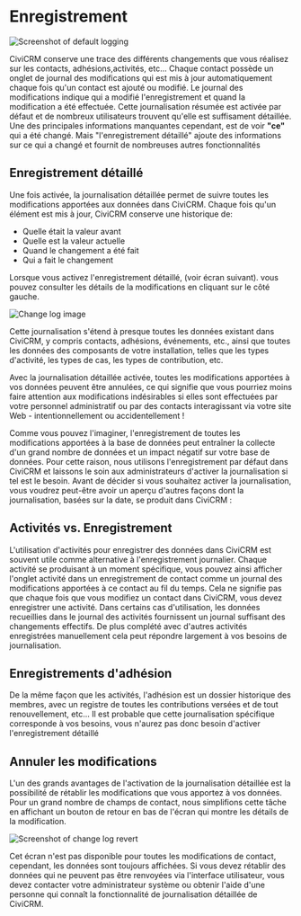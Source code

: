 Enregistrement
==============

![Screenshot of default logging](../img/configuration-default-logging.png)

CiviCRM conserve une trace des différents changements que vous réalisez sur les contacts, adhésions,activités, etc... Chaque contact possède un onglet de journal des modifications qui est mis à jour automatiquement chaque fois qu'un contact est ajouté ou modifié. Le journal des modifications indique qui a modifié l'enregistrement et quand la modification a été effectuée. Cette journalisation résumée est activée par défaut et de nombreux utilisateurs trouvent qu'elle est suffisament détaillée.
Une des principales informations manquantes cependant, est de voir  **"ce"**  qui a été changé. Mais "l'enregistrement détaillé" ajoute des informations sur ce qui a changé et fournit de nombreuses autres fonctionnalités

Enregistrement détaillé
----------------------

Une fois activée, la journalisation détaillée permet de suivre toutes les modifications apportées aux données dans CiviCRM. Chaque fois qu'un élément est mis à jour, CiviCRM conserve une historique de:

-   Quelle était la valeur avant
-   Quelle est la valeur actuelle
-   Quand le changement a été fait
-   Qui a fait le changement

Lorsque vous activez l'enregistrement détaillé, (voir écran suivant). vous pouvez consulter les détails de la modifications en cliquant sur le côté gauche.

![Change log image](../img/change-log.png)

Cette journalisation s'étend à presque toutes les données existant dans CiviCRM, y compris contacts, adhésions, événements, etc., ainsi que toutes les données des composants de votre installation, telles que les types d'activité, les types de cas, les types de contribution, etc.

Avec la journalisation détaillée activée, toutes les modifications apportées à vos données peuvent être annulées, ce qui signifie que vous pourriez moins faire attention aux modifications indésirables si elles sont effectuées par votre personnel administratif ou par des contacts interagissant via votre site Web - intentionnellement ou accidentellement !

Comme vous pouvez l'imaginer, l'enregistrement de toutes les modifications apportées à la base de données peut entraîner la collecte d'un grand nombre de données et un impact négatif sur votre base de données. Pour cette raison, nous utilisons l'enregistrement par défaut dans CiviCRM et laissons le soin aux administrateurs d'activer la journalisation si tel est le besoin. Avant de décider si vous souhaitez activer la journalisation, vous voudrez peut-être avoir un aperçu d'autres façons dont la journalisation, basées sur la date, se produit dans CiviCRM :

Activités vs. Enregistrement
----------------------------

L'utilisation d'activités pour enregistrer des données dans CiviCRM est souvent utile comme alternative à l'enregistrement journalier. Chaque activité se produisant à un moment spécifique, vous pouvez ainsi afficher l'onglet activité dans un enregistrement de contact comme un journal des modifications apportées à ce contact au fil du temps. Cela ne signifie pas que chaque fois que vous modifiez un contact dans CiviCRM, vous devez enregistrer une activité. Dans certains cas d'utilisation, les données recueillies dans le journal des activités fournissent un journal suffisant des changements effectifs. De plus complété avec d'autres activités enregistrées manuellement cela peut répondre largement à vos besoins de journalisation.

Enregistrements d'adhésion
--------------------------

De la même façon que les activités, l'adhésion est un dossier historique des membres, avec un registre de toutes les contributions versées et de tout renouvellement, etc... Il est probable que cette journalisation spécifique corresponde à vos besoins, vous n'aurez pas donc besoin d'activer l'enregistrement détaillé

Annuler les modifications
-------------------------

L'un des grands avantages de l'activation de la journalisation détaillée est la possibilité de rétablir les modifications que vous apportez à vos données. Pour un grand nombre de champs de contact, nous simplifions cette tâche en affichant un bouton de retour en bas de l'écran qui montre les détails de la modification.

![Screenshot of change log revert](../img/change-log-revert.png)

Cet écran n'est pas disponible pour toutes les modifications de contact, cependant, les données sont toujours affichées. Si vous devez rétablir des données qui ne peuvent pas être renvoyées via l'interface utilisateur, vous devez contacter votre administrateur système ou obtenir l'aide d'une personne qui connaît la fonctionnalité de journalisation détaillée de CiviCRM.

